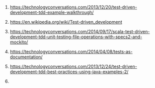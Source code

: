1) https://technologyconversations.com/2013/12/20/test-driven-development-tdd-example-walkthrough/

2) https://en.wikipedia.org/wiki/Test-driven_development

3) https://technologyconversations.com/2014/09/17/scala-test-driven-development-tdd-unit-testing-file-operations-with-specs2-and-mockito/

4) https://technologyconversations.com/2014/04/08/tests-as-documentation/

5) https://technologyconversations.com/2013/12/24/test-driven-development-tdd-best-practices-using-java-examples-2/

6) 
